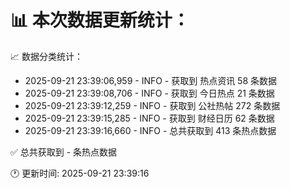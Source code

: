 📊 本次数据更新统计：
==========================

📈 数据分类统计：
- 2025-09-21 23:39:06,959 - INFO - 获取到 热点资讯 58 条数据
- 2025-09-21 23:39:08,706 - INFO - 获取到 今日热点 21 条数据
- 2025-09-21 23:39:12,259 - INFO - 获取到 公社热帖 272 条数据
- 2025-09-21 23:39:15,285 - INFO - 获取到 财经日历 62 条数据
- 2025-09-21 23:39:16,660 - INFO - 总共获取到 413 条热点数据

✅ 总共获取到 - 条热点数据

🕐 更新时间: 2025-09-21 23:39:16

